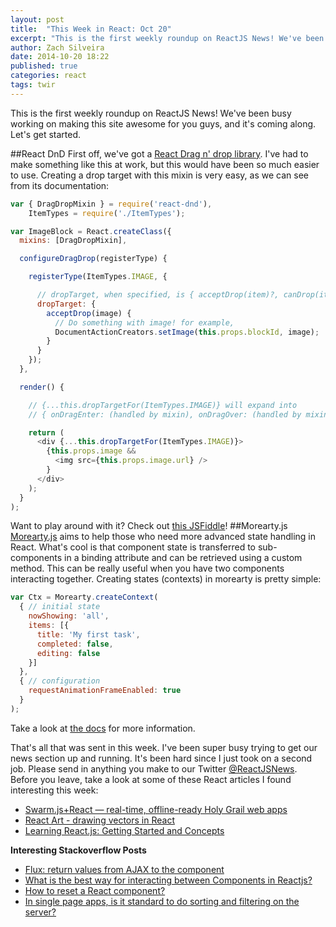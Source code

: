 ```yaml
---
layout: post
title:  "This Week in React: Oct 20"
excerpt: "This is the first weekly roundup on ReactJS News! We've been busy working on making this site awesome for you guys, and it's coming along. Let's get started."
author: Zach Silveira
date: 2014-10-20 18:22
published: true
categories: react
tags: twir
---
```

This is the first weekly roundup on ReactJS News! We've been busy working on making this site awesome for you guys, and it's coming along. Let's get started.

##React DnD
First off, we've got a [React Drag n' drop library](https://github.com/gaearon/react-dnd). I've had to make something like this at work, but this would have been so much easier to use. Creating a drop target with this mixin is very easy, as we can see from its documentation:

```js
var { DragDropMixin } = require('react-dnd'),
    ItemTypes = require('./ItemTypes');

var ImageBlock = React.createClass({
  mixins: [DragDropMixin],

  configureDragDrop(registerType) {

    registerType(ItemTypes.IMAGE, {

      // dropTarget, when specified, is { acceptDrop(item)?, canDrop(item)? enter(item)?, over(item)?, leave(item)? }
      dropTarget: {
        acceptDrop(image) {
          // Do something with image! for example,
          DocumentActionCreators.setImage(this.props.blockId, image);
        }
      }
    });
  },

  render() {

    // {...this.dropTargetFor(ItemTypes.IMAGE)} will expand into
    // { onDragEnter: (handled by mixin), onDragOver: (handled by mixin), onDragLeave: (handled by mixin), onDrop: (handled by mixin) }.

    return (
      <div {...this.dropTargetFor(ItemTypes.IMAGE)}>
        {this.props.image &&
          <img src={this.props.image.url} />
        }
      </div>
    );
  }
);
```

Want to play around with it? Check out [this JSFiddle](http://jsbin.com/sutopepobu/1/edit?html,js,output)!
##Morearty.js
[Morearty.js](https://github.com/moreartyjs/moreartyjs) aims to help those who need more advanced state handling in React. What's cool is that component state is transferred to sub-components in a binding attribute and can be retrieved using a custom method. This can be really useful when you have two components interacting together. Creating states (contexts) in morearty is pretty simple: 

```js
var Ctx = Morearty.createContext(
  { // initial state
    nowShowing: 'all',
    items: [{
      title: 'My first task',
      completed: false,
      editing: false
    }]
  },
  { // configuration
    requestAnimationFrameEnabled: true
  }
);
```

Take a look at [the docs](https://github.com/moreartyjs/moreartyjs) for more information.

That's all that was sent in this week. I've been super busy trying to get our news section up and running. It's been hard since I just took on a second job. Please send in anything you make to our Twitter [@ReactJSNews](http://twitter.com/reactjsnews). Before you leave, take a look at some of these React articles I found interesting this week:

-   [Swarm.js+React — real-time, offline-ready Holy Grail web apps](http://swarmjs.github.io/articles/todomvc/)
-   [React Art - drawing vectors in React](https://github.com/reactjs/react-art)
-   [Learning React.js: Getting Started and Concepts](http://scotch.io/tutorials/javascript/learning-react-getting-started-and-concepts)

**Interesting Stackoverflow Posts**

-   [Flux: return values from AJAX to the component](http://stackoverflow.com/questions/26451659/flux-return-values-from-ajax-to-the-component)
-   [What is the best way for interacting between Components in Reactjs?](http://stackoverflow.com/questions/26407273/what-is-the-best-way-for-interacting-between-components-in-reactjs)
-   [How to reset a React component?](http://stackoverflow.com/questions/26358144/how-to-reset-a-reactjs-element)
-   [In single page apps, is it standard to do sorting and filtering on the server?](http://stackoverflow.com/questions/26352300/in-single-page-apps-is-it-standard-to-do-sorting-and-filtering-on-the-server)

